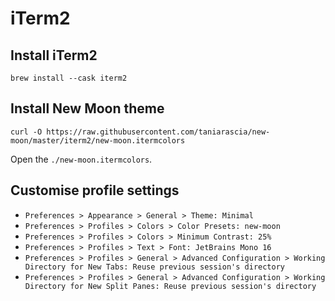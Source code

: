 # iTerm2

## Install iTerm2

```
brew install --cask iterm2
```

## Install New Moon theme

```
curl -O https://raw.githubusercontent.com/taniarascia/new-moon/master/iterm2/new-moon.itermcolors
```

Open the `./new-moon.itermcolors`.

## Customise profile settings

* `Preferences > Appearance > General > Theme: Minimal`
* `Preferences > Profiles > Colors > Color Presets: new-moon`
* `Preferences > Profiles > Colors > Minimum Contrast: 25%`
* `Preferences > Profiles > Text > Font: JetBrains Mono 16`
* `Preferences > Profiles > General > Advanced Configuration > Working Directory for New Tabs: Reuse previous session's directory`
* `Preferences > Profiles > General > Advanced Configuration > Working Directory for New Split Panes: Reuse previous session's directory`

